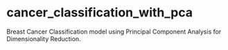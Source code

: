 # cancer_classification_with_pca
Breast Cancer Classification model using Principal Component Analysis for Dimensionality Reduction.
